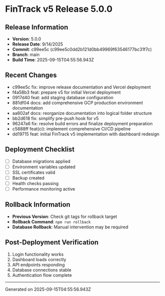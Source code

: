 # FinTrack v5 Release 5.0.0

## Release Information
- **Version**: 5.0.0
- **Release Date**: 9/14/2025
- **Commit**: c99ee5c (c99ee5c0dd2b121d0bb49969f63546177bc31f7c)
- **Branch**: main
- **Build Time**: 2025-09-15T04:55:56.943Z

## Recent Changes
- c99ee5c fix: improve release documentation and Vercel deployment
- f4a58b3 feat: prepare v5 for initial Vercel deployment
- 0917d40 feat: add staging database configuration
- 881df04 docs: add comprehensive GCP production environment documentation
- aa802af docs: reorganize documentation into logical folder structure
- bb2d618 fix: simplify pre-push hook for v5
- 96247a6 fix: resolve build errors and finalize deployment preparation
- c5888ff feat(ci): implement comprehensive CI/CD pipeline
- dd19715 feat: initial FinTrack v5 implementation with dashboard redesign

## Deployment Checklist
- [ ] Database migrations applied
- [ ] Environment variables updated
- [ ] SSL certificates valid
- [ ] Backup created
- [ ] Health checks passing
- [ ] Performance monitoring active

## Rollback Information
- **Previous Version**: Check git tags for rollback target
- **Rollback Command**: `npm run rollback`
- **Database Rollback**: Manual intervention may be required

## Post-Deployment Verification
1. Login functionality works
2. Dashboard loads correctly
3. API endpoints responding
4. Database connections stable
5. Authentication flow complete

---
Generated on 2025-09-15T04:55:56.943Z
